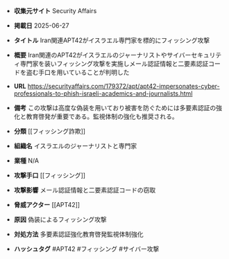 - **収集元サイト**
Security Affairs

- **掲載日**
2025-06-27

- **タイトル**
Iran関連APT42がイスラエル専門家を標的にフィッシング攻撃

- **概要**
Iran関連のAPT42がイスラエルのジャーナリストやサイバーセキュリティ専門家を装いフィッシング攻撃を実施しメール認証情報と二要素認証コードを盗む手口を用いていることが判明した

- **URL**
https://securityaffairs.com/179372/apt/apt42-impersonates-cyber-professionals-to-phish-israeli-academics-and-journalists.html

- **備考**
この攻撃は高度な偽装を用いており被害を防ぐためには多要素認証の強化と教育啓発が重要である。監視体制の強化も推奨される。

- **分類**
[[フィッシング詐欺]]

- **組織名**
イスラエルのジャーナリストと専門家

- **業種**
N/A

- **攻撃手口**
[[フィッシング]]

- **攻撃影響**
メール認証情報と二要素認証コードの窃取

- **脅威アクター**
[[APT42]]

- **原因**
偽装によるフィッシング攻撃

- **対処方法**
多要素認証強化教育啓発監視体制強化

- **ハッシュタグ**
#APT42 #フィッシング #サイバー攻撃
